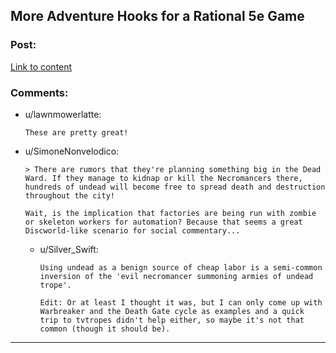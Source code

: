 ## More Adventure Hooks for a Rational 5e Game

### Post:

[Link to content](/r/dndnext/comments/f7g67z/more_adventure_hooks_for_a_wishboundstyle_game/)

### Comments:

- u/lawnmowerlatte:
  ```
  These are pretty great!
  ```

- u/SimoneNonvelodico:
  ```
  > There are rumors that they're planning something big in the Dead Ward. If they manage to kidnap or kill the Necromancers there, hundreds of undead will become free to spread death and destruction throughout the city!

  Wait, is the implication that factories are being run with zombie or skeleton workers for automation? Because that seems a great Discworld-like scenario for social commentary...
  ```

  - u/Silver_Swift:
    ```
    Using undead as a benign source of cheap labor is a semi-common inversion of the 'evil necromancer summoning armies of undead trope'.

    Edit: Or at least I thought it was, but I can only come up with Warbreaker and the Death Gate cycle as examples and a quick trip to tvtropes didn't help either, so maybe it's not that common (though it should be).
    ```

---

